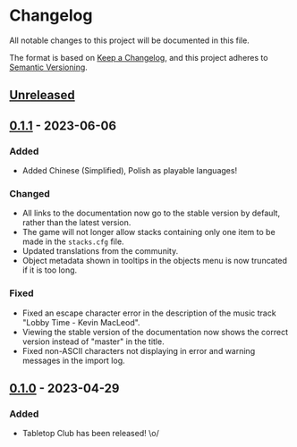 # Changelog

All notable changes to this project will be documented in this file.

The format is based on [Keep a Changelog](https://keepachangelog.com/en/1.0.0/),
and this project adheres to [Semantic Versioning](https://semver.org/spec/v2.0.0.html).

## [Unreleased]

## [0.1.1] - 2023-06-06

### Added

- Added Chinese (Simplified), Polish as playable languages!

### Changed

- All links to the documentation now go to the stable version by default, rather
  than the latest version.
- The game will not longer allow stacks containing only one item to be made in
  the `stacks.cfg` file.
- Updated translations from the community.
- Object metadata shown in tooltips in the objects menu is now truncated if it
  is too long.

### Fixed

- Fixed an escape character error in the description of the music track "Lobby
  Time - Kevin MacLeod".
- Viewing the stable version of the documentation now shows the correct version
  instead of "master" in the title.
- Fixed non-ASCII characters not displaying in error and warning messages in the
  import log.

## [0.1.0] - 2023-04-29

### Added 

- Tabletop Club has been released! \o/

[unreleased]: https://github.com/drwhut/tabletop-club/compare/v0.1.1...HEAD
[0.1.1]: https://github.com/drwhut/tabletop-club/compare/v0.1.0...v0.1.1
[0.1.0]: https://github.com/drwhut/tabletop-club/releases/tag/v0.1.0
